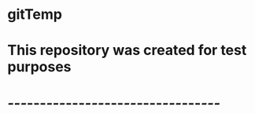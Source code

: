 # gitTemp
# This repository was created for test purposes
# 
# *---*---*---*---*---*---*---*---*---*---*---*
